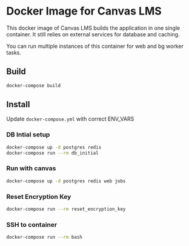 # Docker Image for Canvas LMS

This docker image of Canvas LMS builds the application in one single container. It still relies on external services for database and caching.

You can run multiple instances of this container for web and bg worker tasks.

## Build

```bash
docker-compose build
```

## Install

Update `docker-compose.yml` with correct ENV_VARS

### DB Intial setup

```bash
docker-compose up -d postgres redis
docker-compose run --rm db_initial
```

### Run with canvas

```bash
docker-compose up -d postgres redis web jobs
```

### Reset Encryption Key

```bash
docker-compose run --rm reset_encryption_key
```

### SSH to container

```bash
docker-compose run --rm bash
```

